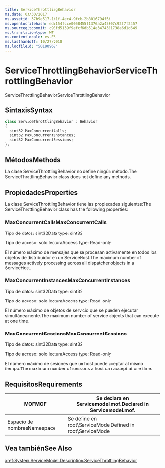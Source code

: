 ```yaml
---
title: ServiceThrottlingBehavior
ms.date: 03/30/2017
ms.assetid: 37b9e517-1f1f-4ec4-9fcb-2b8016794f5b
ms.openlocfilehash: edc154fcce0058455f1376a2a45807c92f7f2457
ms.sourcegitcommit: c93fd5139f9efcf6db514e3474301738a6d1d649
ms.translationtype: MT
ms.contentlocale: es-ES
ms.lasthandoff: 10/27/2018
ms.locfileid: "50190962"
---
```

# <a name="servicethrottlingbehavior"></a><span data-ttu-id="429ce-102">ServiceThrottlingBehavior</span><span class="sxs-lookup"><span data-stu-id="429ce-102">ServiceThrottlingBehavior</span></span>
<span data-ttu-id="429ce-103">ServiceThrottlingBehavior</span><span class="sxs-lookup"><span data-stu-id="429ce-103">ServiceThrottlingBehavior</span></span>  
  
## <a name="syntax"></a><span data-ttu-id="429ce-104">Sintaxis</span><span class="sxs-lookup"><span data-stu-id="429ce-104">Syntax</span></span>  
  
```csharp  
class ServiceThrottlingBehavior : Behavior  
{  
  sint32 MaxConcurrentCalls;  
  sint32 MaxConcurrentInstances;  
  sint32 MaxConcurrentSessions;  
};  
```  
  
## <a name="methods"></a><span data-ttu-id="429ce-105">Métodos</span><span class="sxs-lookup"><span data-stu-id="429ce-105">Methods</span></span>  
 <span data-ttu-id="429ce-106">La clase ServiceThrottlingBehavior no define ningún método.</span><span class="sxs-lookup"><span data-stu-id="429ce-106">The ServiceThrottlingBehavior class does not define any methods.</span></span>  
  
## <a name="properties"></a><span data-ttu-id="429ce-107">Propiedades</span><span class="sxs-lookup"><span data-stu-id="429ce-107">Properties</span></span>  
 <span data-ttu-id="429ce-108">La clase ServiceThrottlingBehavior tiene las propiedades siguientes:</span><span class="sxs-lookup"><span data-stu-id="429ce-108">The ServiceThrottlingBehavior class has the following properties:</span></span>  
  
### <a name="maxconcurrentcalls"></a><span data-ttu-id="429ce-109">MaxConcurrentCalls</span><span class="sxs-lookup"><span data-stu-id="429ce-109">MaxConcurrentCalls</span></span>  
 <span data-ttu-id="429ce-110">Tipo de datos: sint32</span><span class="sxs-lookup"><span data-stu-id="429ce-110">Data type: sint32</span></span>  
  
 <span data-ttu-id="429ce-111">Tipo de acceso: solo lectura</span><span class="sxs-lookup"><span data-stu-id="429ce-111">Access type: Read-only</span></span>  
  
 <span data-ttu-id="429ce-112">El número máximo de mensajes que se procesan activamente en todos los objetos de distribuidor en un ServiceHost.</span><span class="sxs-lookup"><span data-stu-id="429ce-112">The maximum number of messages actively processing across all dispatcher objects in a ServiceHost.</span></span>  
  
### <a name="maxconcurrentinstances"></a><span data-ttu-id="429ce-113">MaxConcurrentInstances</span><span class="sxs-lookup"><span data-stu-id="429ce-113">MaxConcurrentInstances</span></span>  
 <span data-ttu-id="429ce-114">Tipo de datos: sint32</span><span class="sxs-lookup"><span data-stu-id="429ce-114">Data type: sint32</span></span>  
  
 <span data-ttu-id="429ce-115">Tipo de acceso: solo lectura</span><span class="sxs-lookup"><span data-stu-id="429ce-115">Access type: Read-only</span></span>  
  
 <span data-ttu-id="429ce-116">El número máximo de objetos de servicio que se pueden ejecutar simultáneamente.</span><span class="sxs-lookup"><span data-stu-id="429ce-116">The maximum number of service objects that can execute at one time.</span></span>  
  
### <a name="maxconcurrentsessions"></a><span data-ttu-id="429ce-117">MaxConcurrentSessions</span><span class="sxs-lookup"><span data-stu-id="429ce-117">MaxConcurrentSessions</span></span>  
 <span data-ttu-id="429ce-118">Tipo de datos: sint32</span><span class="sxs-lookup"><span data-stu-id="429ce-118">Data type: sint32</span></span>  
  
 <span data-ttu-id="429ce-119">Tipo de acceso: solo lectura</span><span class="sxs-lookup"><span data-stu-id="429ce-119">Access type: Read-only</span></span>  
  
 <span data-ttu-id="429ce-120">El número máximo de sesiones que un host puede aceptar al mismo tiempo.</span><span class="sxs-lookup"><span data-stu-id="429ce-120">The maximum number of sessions a host can accept at one time.</span></span>  
  
## <a name="requirements"></a><span data-ttu-id="429ce-121">Requisitos</span><span class="sxs-lookup"><span data-stu-id="429ce-121">Requirements</span></span>  
  
|<span data-ttu-id="429ce-122">MOF</span><span class="sxs-lookup"><span data-stu-id="429ce-122">MOF</span></span>|<span data-ttu-id="429ce-123">Se declara en Servicemodel.mof.</span><span class="sxs-lookup"><span data-stu-id="429ce-123">Declared in Servicemodel.mof.</span></span>|  
|---------|-----------------------------------|  
|<span data-ttu-id="429ce-124">Espacio de nombres</span><span class="sxs-lookup"><span data-stu-id="429ce-124">Namespace</span></span>|<span data-ttu-id="429ce-125">Se define en root\ServiceModel</span><span class="sxs-lookup"><span data-stu-id="429ce-125">Defined in root\ServiceModel</span></span>|  
  
## <a name="see-also"></a><span data-ttu-id="429ce-126">Vea también</span><span class="sxs-lookup"><span data-stu-id="429ce-126">See Also</span></span>  
 <xref:System.ServiceModel.Description.ServiceThrottlingBehavior>
